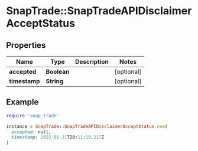 # SnapTrade::SnapTradeAPIDisclaimerAcceptStatus

## Properties

| Name | Type | Description | Notes |
| ---- | ---- | ----------- | ----- |
| **accepted** | **Boolean** |  | [optional] |
| **timestamp** | **String** |  | [optional] |

## Example

```ruby
require 'snap_trade'

instance = SnapTrade::SnapTradeAPIDisclaimerAcceptStatus.new(
  accepted: null,
  timestamp: 2022-01-21T20:11:19.217Z
)
```

